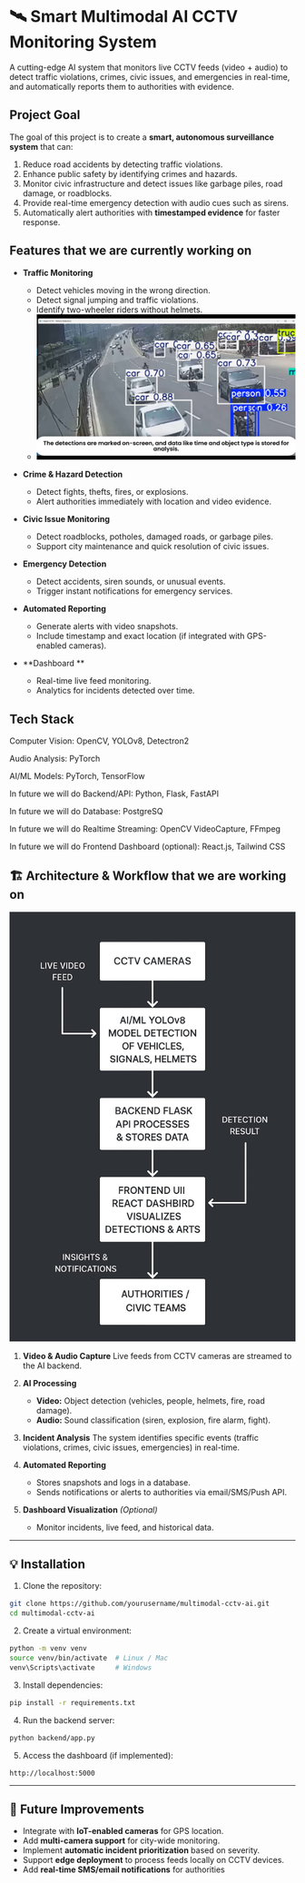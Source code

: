 
# 🛰️ Smart Multimodal AI CCTV Monitoring System

A cutting-edge AI system that monitors live CCTV feeds (video + audio) to detect traffic violations, crimes, civic issues, and emergencies in real-time, and automatically reports them to authorities with evidence.


##  Project Goal

The goal of this project is to create a **smart, autonomous surveillance system** that can:

1. Reduce road accidents by detecting traffic violations.
2. Enhance public safety by identifying crimes and hazards.
3. Monitor civic infrastructure and detect issues like garbage piles, road damage, or roadblocks.
4. Provide real-time emergency detection with audio cues such as sirens.
5. Automatically alert authorities with **timestamped evidence** for faster response.


##  Features that we are currently working on

* **Traffic Monitoring**

  * Detect vehicles moving in the wrong direction.
  * Detect signal jumping and traffic violations.
  * Identify two-wheeler riders without helmets.
  * <img src="images/screenshot.png" alt="Architecture" width="700"/>


* **Crime & Hazard Detection**

  * Detect fights, thefts, fires, or explosions.
  * Alert authorities immediately with location and video evidence.

* **Civic Issue Monitoring**

  * Detect roadblocks, potholes, damaged roads, or garbage piles.
  * Support city maintenance and quick resolution of civic issues.

* **Emergency Detection**

  * Detect accidents, siren sounds, or unusual events.
  * Trigger instant notifications for emergency services.

* **Automated Reporting**

  * Generate alerts with video snapshots.
  * Include timestamp and exact location (if integrated with GPS-enabled cameras).

* **Dashboard **

  * Real-time live feed monitoring.
  * Analytics for incidents detected over time.


## Tech Stack
Computer Vision: OpenCV, YOLOv8, Detectron2

Audio Analysis: PyTorch

AI/ML Models: PyTorch, TensorFlow

In future we will do Backend/API: Python, Flask, FastAPI

In future we will do Database: PostgreSQ

In future we will do Realtime Streaming: OpenCV VideoCapture, FFmpeg

In future we will do Frontend Dashboard (optional): React.js, Tailwind CSS


## 🏗️ Architecture & Workflow that we are working on
<img src="images/flowchart.png" alt="Architecture" width="600"/>



1. **Video & Audio Capture**
   Live feeds from CCTV cameras are streamed to the AI backend.

2. **AI Processing**

   * **Video:** Object detection (vehicles, people, helmets, fire, road damage).
   * **Audio:** Sound classification (siren, explosion, fire alarm, fight).

3. **Incident Analysis**
   The system identifies specific events (traffic violations, crimes, civic issues, emergencies) in real-time.

4. **Automated Reporting**

   * Stores snapshots and logs in a database.
   * Sends notifications or alerts to authorities via email/SMS/Push API.

5. **Dashboard Visualization** *(Optional)*

   * Monitor incidents, live feed, and historical data.

---

## 💡 Installation

1. Clone the repository:

```bash
git clone https://github.com/yourusername/multimodal-cctv-ai.git
cd multimodal-cctv-ai
```

2. Create a virtual environment:

```bash
python -m venv venv
source venv/bin/activate  # Linux / Mac
venv\Scripts\activate     # Windows
```

3. Install dependencies:

```bash
pip install -r requirements.txt
```

4. Run the backend server:

```bash
python backend/app.py
```

5. Access the dashboard (if implemented):

```text
http://localhost:5000
```

---

## 📝 Future Improvements

* Integrate with **IoT-enabled cameras** for GPS location.
* Add **multi-camera support** for city-wide monitoring.
* Implement **automatic incident prioritization** based on severity.
* Support **edge deployment** to process feeds locally on CCTV devices.
* Add **real-time SMS/email notifications** for authorities
